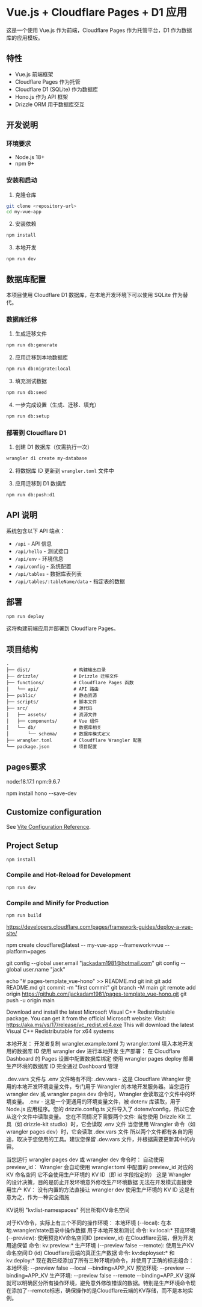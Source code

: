 # Vue.js + Cloudflare Pages + D1 应用

这是一个使用 Vue.js 作为前端，Cloudflare Pages 作为托管平台，D1 作为数据库的应用模板。

## 特性

- Vue.js 前端框架
- Cloudflare Pages 作为托管
- Cloudflare D1 (SQLite) 作为数据库 
- Hono.js 作为 API 框架
- Drizzle ORM 用于数据库交互

## 开发说明

### 环境要求

- Node.js 18+
- npm 9+

### 安装和启动

1. 克隆仓库
```bash
git clone <repository-url>
cd my-vue-app
```

2. 安装依赖
```bash
npm install
```

3. 本地开发
```bash
npm run dev
```

## 数据库配置

本项目使用 Cloudflare D1 数据库，在本地开发环境下可以使用 SQLite 作为替代。

### 数据库迁移

1. 生成迁移文件
```bash
npm run db:generate
```

2. 应用迁移到本地数据库
```bash
npm run db:migrate:local
```

3. 填充测试数据
```bash
npm run db:seed
```

4. 一步完成设置（生成、迁移、填充）
```bash
npm run db:setup
```

### 部署到 Cloudflare D1

1. 创建 D1 数据库（仅需执行一次）
```bash
wrangler d1 create my-database
```

2. 将数据库 ID 更新到 `wrangler.toml` 文件中

3. 应用迁移到 D1 数据库
```bash
npm run db:push:d1
```

## API 说明

系统包含以下 API 端点：

- `/api` - API 信息
- `/api/hello` - 测试接口
- `/api/env` - 环境信息
- `/api/config` - 系统配置
- `/api/tables` - 数据库表列表
- `/api/tables/:tableName/data` - 指定表的数据

## 部署

```bash
npm run deploy
```

这将构建前端应用并部署到 Cloudflare Pages。

## 项目结构

```
.
├── dist/                # 构建输出目录
├── drizzle/             # Drizzle 迁移文件
├── functions/           # Cloudflare Pages 函数
│   └── api/             # API 路由
├── public/              # 静态资源
├── scripts/             # 脚本文件
├── src/                 # 源代码
│   ├── assets/          # 资源文件
│   ├── components/      # Vue 组件
│   └── db/              # 数据库相关
│       └── schema/      # 数据库模式定义
├── wrangler.toml        # Cloudflare Wrangler 配置
└── package.json         # 项目配置
```

## pages要求
node:18.17.1
npm:9.6.7


npm install hono --save-dev


## Customize configuration

See [Vite Configuration Reference](https://vite.dev/config/).

## Project Setup

```sh
npm install
```

### Compile and Hot-Reload for Development

```sh
npm run dev
```

### Compile and Minify for Production

```sh
npm run build
```


https://developers.cloudflare.com/pages/framework-guides/deploy-a-vue-site/

npm create cloudflare@latest -- my-vue-app --framework=vue --platform=pages


git config --global user.email "jackadam1981@hotmail.com"
git config --global user.name "jack"

echo "# pages-template_vue-hono" >> README.md
git init
git add README.md
git commit -m "first commit"
git branch -M main
git remote add origin https://github.com/jackadam1981/pages-template_vue-hono.git
git push -u origin main

Download and install the latest Microsoft Visual C++ Redistributable package. You can get it from the official Microsoft website:
Visit: https://aka.ms/vs/17/release/vc_redist.x64.exe
This will download the latest Visual C++ Redistributable for x64 systems

本地开发：
开发者复制 wrangler.example.toml 为 wrangler.toml
填入本地开发用的数据库 ID
使用 wrangler dev 进行本地开发
生产部署：
在 Cloudflare Dashboard 的 Pages 设置中配置数据库绑定
使用 wrangler pages deploy 部署
生产环境的数据库 ID 完全通过 Dashboard 管理


.dev.vars 文件与 .env 文件略有不同:
.dev.vars - 这是 Cloudflare Wrangler 使用的本地开发环境变量文件，专门用于 Wrangler 的本地开发服务器。当您运行 wrangler dev 或 wrangler pages dev 命令时，Wrangler 会读取这个文件中的环境变量。
.env - 这是一个更通用的环境变量文件，被 dotenv 库读取，用于 Node.js 应用程序。您的 drizzle.config.ts 文件导入了 dotenv/config，所以它会从这个文件中读取变量。
您在不同情况下需要两个文件:
当您使用 Drizzle Kit 工具（如 drizzle-kit studio）时，它会读取 .env 文件
当您使用 Wrangler 命令（如 wrangler pages dev）时，它会读取 .dev.vars 文件
所以两个文件都有各自的用途，取决于您使用的工具。建议您保留 .dev.vars 文件，并根据需要更新其中的内容。


当您运行 wrangler pages dev 或 wrangler dev 命令时：
自动使用 preview_id：
Wrangler 会自动使用 wrangler.toml 中配置的 preview_id 对应的 KV 命名空间
它不会使用生产环境的 KV ID（即 id 字段指定的）
这是 Wrangler 的设计决策，目的是防止开发环境意外修改生产环境数据
无法在开发模式直接使用生产 KV：
没有内置的方法直接让 wrangler dev 使用生产环境的 KV ID
这是有意为之，作为一种安全措施

KV说明
"kv:list-namespaces"  列出所有KV命名空间

对于KV命令，实际上有三个不同的操作环境：
本地环境 (--local):
在本地.wrangler/state目录中操作数据
用于本地开发和测试
命令: kv:local:*
预览环境 (--preview):
使用预览KV命名空间ID (preview_id)
在Cloudflare云端，但为开发用途保留
命令: kv:preview:*
生产环境 (--preview false --remote):
使用生产KV命名空间ID (id)
Cloudflare云端的真正生产数据
命令: kv:deployset:* 和 kv:deploy:*
现在我已经添加了所有三种环境的命令，并使用了正确的标志组合：
本地环境: --preview false --local --binding=APP_KV
预览环境: --preview --binding=APP_KV
生产环境: --preview false --remote --binding=APP_KV
这样就可以明确区分所有操作环境，避免意外修改错误的数据。特别是生产环境命令现在添加了--remote标志，确保操作的是Cloudflare云端的KV存储，而不是本地实例。